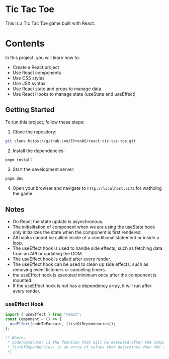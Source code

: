 # Tic Tac Toe

This is a Tic Tac Toe game built with React.

# Contents

In this project, you will learn how to:

- Create a React project
- Use React components
- Use CSS styles
- Use JSX syntax
- Use React state and props to manage data
- Use React Hooks to manage state (useState and useEffect)

## Getting Started

To run this project, follow these steps:

1. Clone the repository:

```sh
git clone https://github.com/EfrenAS/react-tic-tac-toe.git
```

2. Install the dependencies:

```sh
pnpm install
```

3. Start the development server:

```sh
pnpm dev
```

4. Open your browser and navigate to `http://localhost:5173` for wathcing the game.

## Notes

- On React the state update is asynchronous.
- The initialitation of component when we are using the useState hook only initializes the state when the component is first rendered.
- All hooks cannot be called inside of a conditional statement or inside a loop.
- The useEffect hook is used to handle side effects, such as fetching data from an API or updating the DOM.
- The useEffect hook is called after every render.
- The useEffect hook can be used to clean up side effects, such as removing event listeners or canceling timers.
- the useEffect hook is executed minimum once after the component is mounted.
- If the useEffect hook is not has a dependency array, it will run after every render.

### useEffect Hook

```jsx
import { useEffect } from "react";
const Component = () => {
  useEffect(codeToExecute, [listOfDependencies]);
};

/* Where:
 * codeToExecute: is the function that will be executed after the component is mounted.
 * listOfDependencies: is an array of values that determines when the codeToExecute function will be executed, and it can be optional.
 */
```

